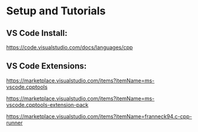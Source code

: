 # Setup and Tutorials

## VS Code Install:

https://code.visualstudio.com/docs/languages/cpp

## VS Code Extensions:

https://marketplace.visualstudio.com/items?itemName=ms-vscode.cpptools

https://marketplace.visualstudio.com/items?itemName=ms-vscode.cpptools-extension-pack

https://marketplace.visualstudio.com/items?itemName=franneck94.c-cpp-runner
